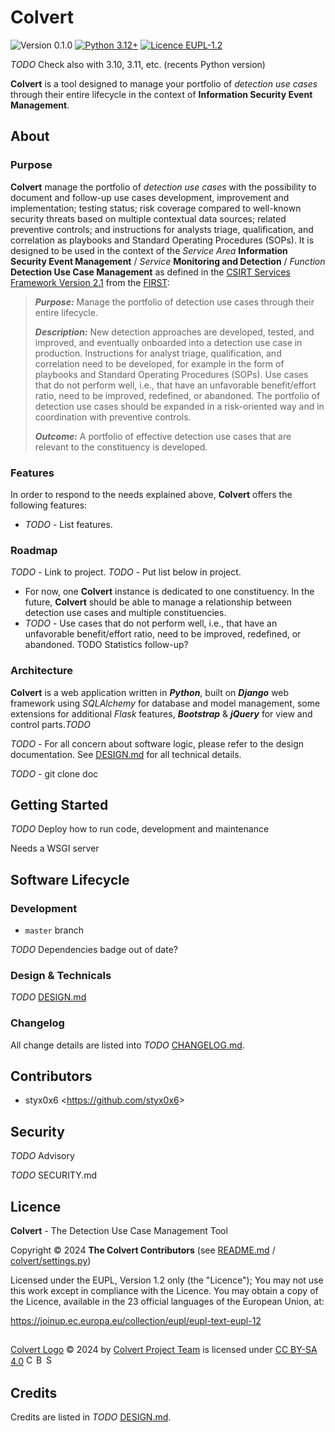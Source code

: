 # Colvert

![Version 0.1.0](https://img.shields.io/badge/Version-0.1.0-chartreuse?logo=git&logoColor=white)
[![Python 3.12+](https://img.shields.io/badge/Python-3.12+-blue?logo=python&logoColor=white&labelColor=3776ab&color=ffd43b)](https://www.python.org)
[![Licence EUPL-1.2](https://img.shields.io/badge/Licence-EUPL--1.2-blue)](LICENCE)

_TODO_ Check also with 3.10, 3.11, etc. (recents Python version)

**Colvert** is a tool designed to manage your portfolio of _detection use cases_ through their entire lifecycle in the context of **Information Security Event Management**.

## About

### Purpose

**Colvert** manage the portfolio of _detection use cases_ with the possibility to document and follow-up use cases development, improvement and implementation; testing status; risk coverage compared to well-known security threats based on multiple contextual data sources; related preventive controls; and instructions for analysts triage, qualification, and correlation as playbooks and Standard Operating Procedures (SOPs).
It is designed to be used in the context of the _Service Area_ **Information Security Event Management** / _Service_ **Monitoring and Detection** / _Function_ **Detection Use Case Management** as defined in the [CSIRT Services Framework Version 2.1](https://www.first.org/standards/frameworks/csirts/csirt_services_framework_v2.1) from the [FIRST](https://www.first.org):

> _**Purpose:**_ Manage the portfolio of detection use cases through their entire lifecycle.
> 
> _**Description:**_ New detection approaches are developed, tested, and improved, and eventually onboarded into a detection use case in production. Instructions for analyst triage, qualification, and correlation need to be developed, for example in the form of playbooks and Standard Operating Procedures (SOPs). Use cases that do not perform well, i.e., that have an unfavorable benefit/effort ratio, need to be improved, redefined, or abandoned. The portfolio of detection use cases should be expanded in a risk-oriented way and in coordination with preventive controls.
> 
> _**Outcome:**_ A portfolio of effective detection use cases that are relevant to the constituency is developed.

### Features

In order to respond to the needs explained above, **Colvert** offers the following features:

* _TODO_ - List features.

### Roadmap

_TODO_ - Link to project.
_TODO_ - Put list below in project.

* For now, one **Colvert** instance is dedicated to one constituency. In the future, **Colvert** should be able to manage a relationship between detection use cases and multiple constituencies.
* _TODO_ - Use cases that do not perform well, i.e., that have an unfavorable benefit/effort ratio, need to be improved, redefined, or abandoned. TODO Statistics follow-up?

### Architecture

**Colvert** is a web application written in **_Python_**, built on **_Django_** web framework using _SQLAlchemy_ for database and model management, some extensions for additional _Flask_ features, **_Bootstrap_** & **_jQuery_** for view and control parts._TODO_

_TODO_ - For all concern about software logic, please refer to the design documentation.
See [DESIGN.md](DESIGN.md) for all technical details.

_TODO_ - git clone doc

## Getting Started

_TODO_
Deploy
how to run code, development and maintenance

Needs a WSGI server

## Software Lifecycle

### Development

* `master` branch

_TODO_ Dependencies badge out of date?

### Design & Technicals

_TODO_ [DESIGN.md](DESIGN.md)

### Changelog

All change details are listed into _TODO_ [CHANGELOG.md](CHANGELOG.md).

## Contributors

* styx0x6 <<https://github.com/styx0x6>>

## Security

_TODO_ Advisory

_TODO_ SECURITY.md

## Licence

**Colvert** - The Detection Use Case Management Tool

Copyright &copy; 2024  **The Colvert Contributors** (see [README.md](README.md) / [colvert/settings.py](colvert/settings.py))

Licensed under the EUPL, Version 1.2 only (the "Licence");
You may not use this work except in compliance with the Licence.
You may obtain a copy of the Licence, available in the 23 official
languages of the European Union, at:

https://joinup.ec.europa.eu/collection/eupl/eupl-text-eupl-12

##

[Colvert Logo](https://github.com/colvert-project/colvert/tree/main/rsc/logo) &copy; 2024 by [Colvert Project Team](https://github.com/colvert-project) is licensed under [CC BY-SA 4.0](https://creativecommons.org/licenses/by-sa/4.0/?ref=chooser-v1) <img src="https://mirrors.creativecommons.org/presskit/icons/cc.svg?ref=chooser-v1" alt="CC" width="16" height="16" /><img src="https://mirrors.creativecommons.org/presskit/icons/by.svg?ref=chooser-v1" alt="BY" width="16" height="16" /><img src="https://mirrors.creativecommons.org/presskit/icons/sa.svg?ref=chooser-v1" alt="SA" width="16" height="16" />

## Credits

Credits are listed in _TODO_ [DESIGN.md](DESIGN.md).